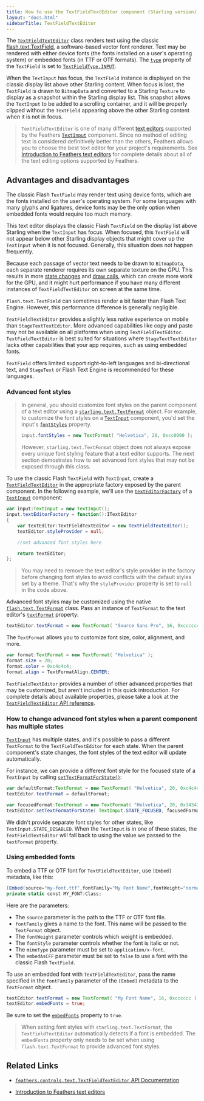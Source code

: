 ```yaml
---
title: How to use the TextFieldTextEditor component (Starling version)
layout: "docs.html"
sidebarTitle: TextFieldTextEditor
---
```


The [`TextFieldTextEditor`](/api-reference/feathers/controls/text/TextFieldTextEditor.html) class renders text using the classic [flash.text.TextField](http://help.adobe.com/en_US/FlashPlatform/reference/actionscript/3/flash/text/TextField.html), a software-based vector font renderer. Text may be rendered with either device fonts (the fonts installed on a user's operating system) or embedded fonts (in TTF or OTF formats). The [`type`](http://help.adobe.com/en_US/FlashPlatform/reference/actionscript/3/flash/text/TextField.html#type) property of the `TextField` is set to [`TextFieldType.INPUT`](http://help.adobe.com/en_US/FlashPlatform/reference/actionscript/3/flash/text/TextFieldType.html#INPUT).

When the `TextInput` has focus, the `TextField` instance is displayed on the classic display list above other Starling content. When focus is lost, the `TextField` is drawn to `BitmapData` and converted to a Starling `Texture` to display as a snapshot within the Starling display list. This snapshot allows the `TextInput` to be added to a scrolling container, and it will be properly clipped without the `TextField` appearing above the other Starling content when it is not in focus.

> `TextFieldTextEditor` is one of many different [text editors](./text-editors.md) supported by the Feathers [`TextInput`](./text-input.md) component. Since no method of editing text is considered definitively better than the others, Feathers allows you to choose the best text editor for your project's requirements. See [Introduction to Feathers text editors](./text-editors.md) for complete details about all of the text editing options supported by Feathers.

## Advantages and disadvantages

The classic Flash `TextField` may render text using device fonts, which are the fonts installed on the user's operating system. For some languages with many glyphs and ligatures, device fonts may be the only option when embedded fonts would require too much memory.

This text editor displays the classic Flash `TextField` on the display list above Starling when the `TextInput` has focus. When focused, this `TextField` will not appear below other Starling display objects that might cover up the `TextInput` when it is not focused. Generally, this situation does not happen frequently.

Because each passage of vector text needs to be drawn to `BitmapData`, each separate renderer requires its own separate texture on the GPU. This results in more [state changes](http://wiki.starling-framework.org/manual/performance_optimization#minimize_state_changes) and [draw calls](./faq/draw-calls.md), which can create more work for the GPU, and it might hurt performance if you have many different instances of `TextFieldTextEditor` on screen at the same time.

`flash.text.TextField` can sometimes render a bit faster than Flash Text Engine. However, this performance difference is generally negligible.

`TextFieldTextEditor` provides a slightly less native experience on mobile than `StageTextTextEditor`. More advanced capabilities like copy and paste may not be available on all platforms when using `TextFieldTextEditor`. `TextFieldTextEditor` is best suited for situations where `StageTextTextEditor` lacks other capabilities that your app requires, such as using embedded fonts.

`TextField` offers limited support right-to-left languages and bi-directional text, and `StageText` or Flash Text Engine is recommended for these languages.

### Advanced font styles

> In general, you should customize font styles on the parent component of a text editor using a [`starling.text.TextFormat`](http://doc.starling-framework.org/current/starling/text/TextFormat.html) object. For example, to customize the font styles on a [`TextInput`](./text-input.md) component, you'd set the input's [`fontStyles`](/api-reference/feathers/controls/TextInput.html#fontStyles) property.
>
> ```actionscript
> input.fontStyles = new TextFormat( "Helvetica", 20, 0xcc0000 );
> ```
>
> However, `starling.text.TextFormat` object does not always expose every unique font styling feature that a text editor supports. The next section demostrates how to set advanced font styles that may not be exposed through this class.

To use the classic Flash `TextField` with `TextInput`, create a [`TextFieldTextEditor`](/api-reference/feathers/controls/text/TextFieldTextEditor.html) in the appropriate factory exposed by the parent component. In the following example, we'll use the [`textEditorFactory`](/api-reference/feathers/controls/TextInput.html#textEditorFactory) of a [`TextInput`](./text-input.md) component:

```actionscript
var input:TextInput = new TextInput();
input.textEditorFactory = function():ITextEditor
{
	var textEditor:TextFieldTextEditor = new TextFieldTextEditor();
	textEditor.styleProvider = null;

	//set advanced font styles here

	return textEditor;
};
```

> You may need to remove the text editor's style provider in the factory before changing font styles to avoid conflicts with the default styles set by a theme. That's why the `styleProvider` property is set to `null` in the code above.

Advanced font styles may be customized using the native [`flash.text.TextFormat`](http://help.adobe.com/en_US/FlashPlatform/reference/actionscript/3/flash/text/TextFormat.html) class. Pass an instance of `TextFormat` to the text editor's [`textFormat`](/api-reference/feathers/controls/text/TextFieldTextEditor.html#textFormat) property:

```actionscript
textEditor.textFormat = new TextFormat( "Source Sans Pro", 16, 0xcccccc );
```

The `TextFormat` allows you to customize font size, color, alignment, and more.

```actionscript
var format:TextFormat = new TextFormat( "Helvetica" );
format.size = 20;
format.color = 0xc4c4c4;
format.align = TextFormatAlign.CENTER;
```

`TextFieldTextEditor` provides a number of other advanced properties that may be customized, but aren't included in this quick introduction. For complete details about available properties, please take a look at the [`TextFieldTextEditor` API reference](/api-reference/feathers/controls/text/TextFieldTextEditor.html).

### How to change advanced font styles when a parent component has multiple states

[`TextInput`](./text-input.md) has multiple states, and it's possible to pass a different `TextFormat` to the `TextFieldTextEditor` for each state. When the parent component's state changes, the font styles of the text editor will update automatically.

For instance, we can provide a different font style for the focused state of a `TextInput` by calling [`setTextFormatForState()`](</api-reference/feathers/controls/text/TextFieldTextEditor.html#setTextFormatForState()>):

```actionscript
var defaultFormat:TextFormat = new TextFormat( "Helvetica", 20, 0xc4c4c4 );
textEditor.textFormat = defaultFormat;

var focusedFormat:TextFormat = new TextFormat( "Helvetica", 20, 0x343434 );
textEditor.setTextFormatForState( TextInput.STATE_FOCUSED, focusedFormat );
```

We didn't provide separate font styles for other states, like `TextInput.STATE_DISABLED`. When the `TextInput` is in one of these states, the `TextFieldTextEditor` will fall back to using the value we passed to the `textFormat` property.

### Using embedded fonts

To embed a TTF or OTF font for `TextFieldTextEditor`, use `[Embed]` metadata, like this:

```actionscript
[Embed(source="my-font.ttf",fontFamily="My Font Name",fontWeight="normal",fontStyle="normal",mimeType="application/x-font",embedAsCFF="false")]
private static const MY_FONT:Class;
```

Here are the parameters:

- The `source` parameter is the path to the TTF or OTF font file.
- `fontFamily` gives a name to the font. This name will be passed to the `TextFormat` object.
- The `fontWeight` parameter controls which weight is embedded.
- The `fontStyle` parameter controls whether the font is italic or not.
- The `mimeType` parameter must be set to `application/x-font`.
- The `embedAsCFF` parameter must be set to `false` to use a font with the classic Flash `TextField`.

To use an embedded font with `TextFieldTextEditor`, pass the name specified in the `fontFamily` parameter of the `[Embed]` metadata to the `TextFormat` object.

```actionscript
textEditor.textFormat = new TextFormat( "My Font Name", 16, 0xcccccc );
textEditor.embedFonts = true;
```

Be sure to set the [`embedFonts`](/api-reference/feathers/controls/text/TextFieldTextEditor.html#embedFonts) property to `true`.

> When setting font styles with `starling.text.TextFormat`, the `TextFieldTextEditor` automatically detects if a font is embedded. The `embedFonts` property only needs to be set when using `flash.text.TextFormat` to provide advanced font styles.

## Related Links

- [`feathers.controls.text.TextFieldTextEditor` API Documentation](/api-reference/feathers/controls/text/TextFieldTextEditor.html)

- [Introduction to Feathers text editors](./text-editors.md)

